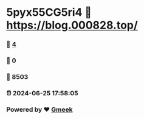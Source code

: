 # 5pyx55CG5ri4 :link: https://blog.000828.top/ 
### :page_facing_up: [4](https://blog.000828.top//tag.html) 
### :speech_balloon: 0 
### :hibiscus: 8503 
### :alarm_clock: 2024-06-25 17:58:05 
### Powered by :heart: [Gmeek](https://github.com/Meekdai/Gmeek)
